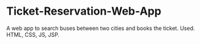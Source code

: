 # Ticket-Reservation-Web-App
A web app to search buses between two cities and books the ticket. Used. HTML, CSS, JS, JSP.
